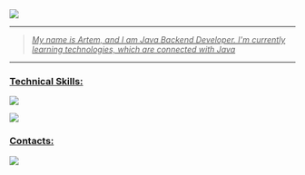 <div>
  <a href="https://github.com/Nightingaale">
  <img src ="https://user-images.githubusercontent.com/74038190/225813708-98b745f2-7d22-48cf-9150-083f1b00d6c9.gif" alt = " "/>    
</div>

<hr>

> <p>
>   <i>
>    My name is Artem, and I am Java Backend Developer. I'm currently learning technologies, which are connected with Java
>   </i>
> </p>

<hr>

### <p align="left">Technical Skills:</p>  

<p align="left">
    <img src="https://skillicons.dev/icons?i=java,maven,gradle,hibernate,spring,kafka,postman"/>
</p>

<p align="left">
    <img src="https://skillicons.dev/icons?i=postgresql,mongodb,redis,docker,git,jenkins,bash"/>
</p>

### <h3 align = "left">Contacts:</h3>
 <p align="left">
    <img src="https://skillicons.dev/icons?i=discord,gmail,linkedin"/>
 </p>
</div>
